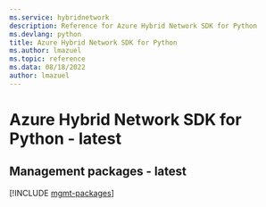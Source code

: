 ```yaml
---
ms.service: hybridnetwork
description: Reference for Azure Hybrid Network SDK for Python
ms.devlang: python
title: Azure Hybrid Network SDK for Python
ms.author: lmazuel
ms.topic: reference
ms.data: 08/18/2022
author: lmazuel
---
```

# Azure Hybrid Network SDK for Python - latest

## Management packages - latest
[!INCLUDE [mgmt-packages](hybrid-network-mgmt-index.md)]